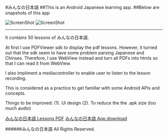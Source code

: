 #みんなの日本語
##This is an Android Japanese learning app. 
##Below are snapshots of this app

![ScreenShot](https://fbcdn-sphotos-h-a.akamaihd.net/hphotos-ak-prn2/v/t34/1958163_737744166250277_1573975308_n.jpg?oh=3afd857480122e55c7d0f77ebeea2029&oe=5310717D&__gda__=1393548018_a1333cab61321a7ce915832b762c8c77)
![ScreenShot](https://fbcdn-sphotos-h-a.akamaihd.net/hphotos-ak-frc3/v/t34/1620670_737744132916947_1283007535_n.jpg?oh=9bfb8c97ba06672957ba376413c5e563&oe=5310398D&__gda__=1393564686_bd57c78783eda62077d6fce501de1e20)

---
It contains 50 lessons of みんなの日本語.

At first I use PDFViewer sdk to display the pdf lessons. However, it turned out that the sdk seem to have some problem parsing Japanese and Chinses.
Therefore, I use WebView instead and turn all PDFs into htmls so that I can read it from WebView.

I also impliment a mediacontroller to enable user to listen to the lesson recording.

This is considered as a practice to get famillar with some Android APIs and concepts.

Things to be improved:
(1). UI design
(2). To reduce the the .apk size (too much audio)

[みんなの日本語 Lessons PDF]( https://www.dropbox.com/home/public/%E5%A4%A7%E5%AE%B6%E7%9A%84%E6%97%A5%E6%9C%AC%E8%AA%9E1-50%E8%AA%B2%E7%9A%84%E6%9B%B8)
[みんなの日本語 App download](https://dl.dropboxusercontent.com/u/113630504/Minna_No_Nihongo.apk)


######みんなの日本語  All Rights Reserved.
